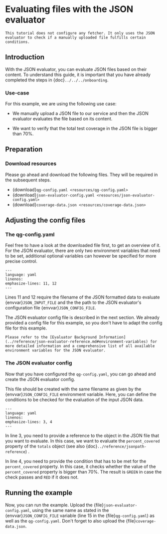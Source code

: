 # Evaluating files with the JSON evaluator

```{note}
This tutorial does not configure any fetcher. It only uses the JSON evaluator to check if a manually uploaded file fulfills certain conditions.
```

## Introduction

With the JSON evaluator, you can evaluate JSON files based on their content. To understand this guide, it is important that you have already completed the steps in {doc}`../../../onboarding`.

### Use-case

For this example, we are using the following use case:

- We manually upload a JSON file to our service and then the JSON evaluator evaluates the file based on its content.

- We want to verify that the total test coverage in the JSON file is bigger than 70%.

## Preparation

### Download resources

Please go ahead and download the following files. They will be required in the subsequent steps.

- {download}`qg-config.yaml <resources/qg-config.yaml>`
- {download}`json-evaluator-config.yaml <resources/json-evaluator-config.yaml>`
- {download}`coverage-data.json <resources/coverage-data.json>`

## Adjusting the config files

### The qg-config.yaml

Feel free to have a look at the downloaded file first, to get an overview of it.
For the JSON evaluator, there are only two environment variables that need to be set, additional optional variables can however be specified for more precise control.

```{literalinclude} resources/qg-config.yaml
---
language: yaml
linenos:
emphasize-lines: 11, 12
---
```

Lines 11 and 12 require the filename of the JSON formatted data to evaluate {envvar}`JSON_INPUT_FILE` and the the path to the JSON evaluator's configuration file {envvar}`JSON_CONFIG_FILE`.

The JSON evaluator config file is described in the next section. We already provided a config file for this example, so you don't have to adapt the config file for this example.

```{note}
Please refer to the [Evaluator Background Information](../reference/json-evaluator-reference.md#environment-variables) for
more detailed information and a comprehensive list of all available environment variables for the JSON evaluator.
```

### The JSON evaluator config

Now that you have configured the `qg-config.yaml`, you can go ahead and create the JSON evaluator config.

This file should be created with the same filename as given by the {envvar}`JSON_CONFIG_FILE` environment variable. Here, you can define the conditions to be checked for the evaluation of the input JSON data.

```{literalinclude} resources/json-evaluator-config.yaml
---
language: yaml
linenos:
emphasize-lines: 3, 4
---
```

In line 3, you need to provide a reference to the object in the JSON file that you want to evaluate. In this case, we want to evaluate the `percent_covered` property of the `totals` object (see also {doc}`../reference/jsonpath-reference`)
.

In line 4, you need to provide the condition that has to be met for the `percent_covered` property. In this case, it checks whether the value of the `percent_covered` property is bigger than 70%. The result is `GREEN` in case the check passes and `RED` if it does not.

## Running the example

Now, you can run the example. Upload the {file}`json-evaluator-config.yaml`, using the same name as stated in the {envvar}`JSON_CONFIG_FILE` variable (line 15 in the {file}`qg-config.yaml`) as well as the `qg-config.yaml`. Don't forget to also upload the {file}`coverage-data.json`.
